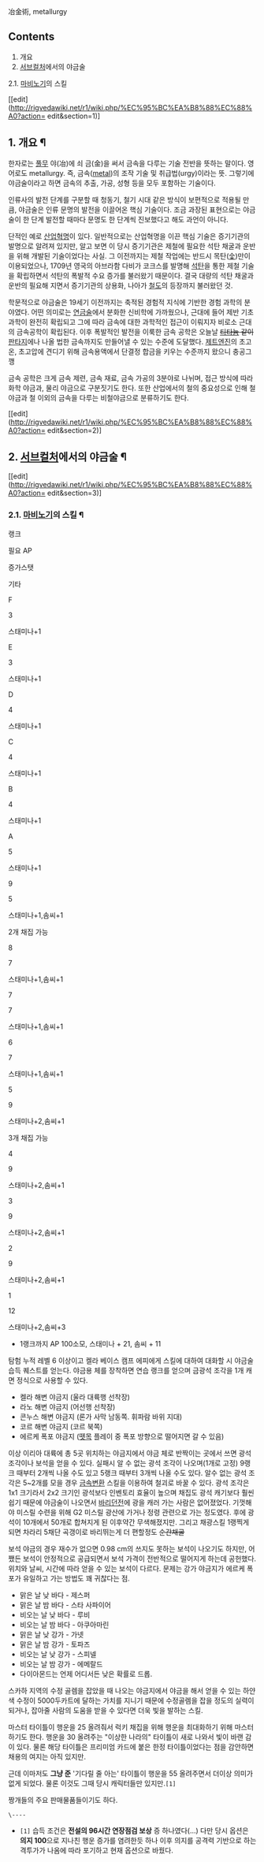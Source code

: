 冶金術, metallurgy

## Contents

    

1. 개요 
2. [서브컬처](%EC%84%9C%EB%B8%8C%EC%BB%AC%EC%B2%98.md)에서의 야금술 
    

2.1. [마비노기](%EB%A7%88%EB%B9%84%EB%85%B8%EA%B8%B0.md)의 스킬

[[edit](http://rigvedawiki.net/r1/wiki.php/%EC%95%BC%EA%B8%88%EC%88%A0?action=
edit&section=1)]

## 1. 개요 ¶

한자로는 [풀무](%ED%92%80%EB%AC%B4.md) 야(冶)에 쇠 금(金)을 써서 금속을 다루는 기술 전반을 뜻하는 말이다.
영어로도 metallurgy. 즉, 금속([metal](%EB%A9%94%ED%83%88.md))의 조작 기술 및
취급법(urgy)이라는 뜻. 그렇기에 야금술이라고 하면 금속의 추출, 가공, 성형 등을 모두 포함하는 기술이다.

  

인류사의 발전 단계를 구분할 때 청동기, 철기 시대 같은 방식이 보편적으로 적용될 만큼, 야금술은 인류 문명의 발전을 이끌어온 핵심
기술이다. 조금 과장된 표현으로는 야금술이 한 단계 발전할 때마다 문명도 한 단계씩 진보했다고 해도 과언이 아니다.

  

단적인 예로 [산업혁명](%EC%82%B0%EC%97%85%ED%98%81%EB%AA%85.md)이 있다. 일반적으로는 산업혁명을 이끈
핵심 기술은 증기기관의 발명으로 알려져 있지만, 알고 보면 이 당시 증기기관은 제철에 필요한 석탄 채굴과 운반을 위해 개발된 기술이었다는
사실. 그 이전까지는 제철 작업에는 반드시 목탄([숯](%EC%88%AF.md))만이 이용되었으나, 1709년 영국의 아브라함 다비가
코크스를 발명해 [석탄](%EC%84%9D%ED%83%84.md)을 통한 제철 기술을 확립하면서 석탄의 폭발적 수요 증가를 불러왔기
때문이다. 결국 대량의 석탄 채굴과 운반의 필요해 지면서 증기기관의 상용화, 나아가 [철도](%EC%B2%A0%EB%8F%84.md)의
등장까지 불러왔던 것.  

학문적으로 야금술은 19세기 이전까지는 축적된 경험적 지식에 기반한 경험 과학의 분야였다. 어떤 의미로는
[연금술](%EC%97%B0%EA%B8%88%EC%88%A0.md)에서 분화한 신비학에 가까웠으나, 근대에 들어 제반 기초 과학이
완전히 확립되고 그에 따라 금속에 대한 과학적인 접근이 이뤄지자 비로소 근대의 금속공학이 확립된다. 이후 폭발적인 발전을 이룩한 금속 공학은
오늘날 <del>[티타늄](%ED%8B%B0%ED%83%80%EB%8A%84.md) 같이</del>
[판타지](%ED%8C%90%ED%83%80%EC%A7%80.md)에나 나올 법한 금속까지도 만들어낼 수 있는 수준에 도달했다.
[제트엔진](%EC%A0%9C%ED%8A%B8%EC%97%94%EC%A7%84.md)의 초고온, 초고압에 견디기 위해 금속용액에서
단결정 합금을 키우는 수준까지 왔으니 충공그깽

  

금속 공학은 크게 금속 제련, 금속 재료, 금속 가공의 3분야로 나뉘며, 접근 방식에 따라 화학 야금과, 물리 야금으로 구분짓기도 한다.
또한 산업에서의 철의 중요성으로 인해 철야금과 철 이외의 금속을 다루는 비철야금으로 분류하기도 한다.

  

[[edit](http://rigvedawiki.net/r1/wiki.php/%EC%95%BC%EA%B8%88%EC%88%A0?action=
edit&section=2)]

## 2. [서브컬처](%EC%84%9C%EB%B8%8C%EC%BB%AC%EC%B2%98.md)에서의 야금술 ¶

[[edit](http://rigvedawiki.net/r1/wiki.php/%EC%95%BC%EA%B8%88%EC%88%A0?action=
edit&section=3)]

### 2.1. [마비노기](%EB%A7%88%EB%B9%84%EB%85%B8%EA%B8%B0.md)의 스킬 ¶

랭크

필요 AP

증가스탯

기타

F

3

스태미나+1

E

3

스태미나+1

D

4

스태미나+1

C

4

스태미나+1

B

4

스태미나+1

A

5

스태미나+1

9

5

스태미나+1,솜씨+1

2개 채집 가능

8

7

스태미나+1,솜씨+1

7

7

스태미나+1,솜씨+1

6

7

스태미나+1,솜씨+1

5

9

스태미나+2,솜씨+1

3개 채집 가능

4

9

스태미나+2,솜씨+1

3

9

스태미나+2,솜씨+1

2

9

스태미나+2,솜씨+1

1

12

스태미나+2,솜씨+3

  

  * 1랭크까지 AP 100소모, 스태미나 + 21, 솜씨 + 11  

탐험 누적 레벨 6 이상이고 켈라 베이스 캠프 에피에게 스킬에 대하여 대화할 시 야금술 습득 퀘스트를 얻는다. 야금용 체를 장착하면 연습
랭크를 얻으며 금광석 조각을 1개 캐면 정식으로 사용할 수 있다.

  

  * 켈라 해변 야금지 (울라 대륙행 선착장)
  * 라노 해변 야금지 (어선행 선착장)
  * 콘누스 해변 야금지 (론가 사막 남동쪽. 휘파람 바위 지대)
  * 코르 해변 야금지 (코르 북쪽)
  * 에르케 폭포 야금지 ([뗏목](%EB%97%8F%EB%AA%A9%28%EB%A7%88%EB%B9%84%EB%85%B8%EA%B8%B0%29.md) 플레이 중 폭포 방향으로 떨어지면 갈 수 있음)  

이상 이리아 대륙에 총 5곳 위치하는 야금지에서 야금 체로 반짝이는 곳에서 쓰면 광석조각이나 보석을 얻을 수 있다. 실패시 알 수 없는 광석
조각이 나오며(1개로 고정) 9랭크 때부터 2개씩 나올 수도 있고 5랭크 때부터 3개씩 나올 수도 있다. 알수 없는 광석 조각은 5~2개를
모을 경우 [금속변환](%EA%B8%88%EC%86%8D%EB%B3%80%ED%99%98.md) 스킬을 이용하여 철괴로 바꿀 수 있다.
광석 조각은 1x1 크기라서 2x2 크기인 광석보다 인벤토리 효율이 높으며 채집도 광석 캐기보다 훨씬 쉽기 때문에 야금술이 나오면서 [바리던전](%EB%B0%94%EB%A6%AC%20%EB%8D%98%EC%A0%84.md)에 광을 캐러 가는 사람은 없어졌었다. 기껏해야
미스릴 수련을 위해 G2 미스릴 광산에 가거나 정령 관련으로 가는 정도였다. 후에 광석이 10개에서 50개로 합쳐지게 된 이후약간
무색해졌지만. 그리고 채광스킬 1랭찍게 되면 차라리 5채단 곡갱이로 바리뛰는게 더 편할정도 <del>순간채굴</del>

  

보석 야금의 경우 재수가 없으면 0.98 cm의 쓰지도 못하는 보석이 나오기도 하지만, 어쨌든 보석이 안정적으로 공급되면서 보석 가격이
전반적으로 떨어지게 하는데 공헌했다. 위치와 날씨, 시간에 따라 얻을 수 있는 보석이 다르다. 문제는 강가 야금지가 에르케 폭포가 유일하고
가는 방법도 꽤 귀찮다는 점.

  

  * 맑은 날 낮 바다 - 제스퍼
  * 맑은 날 밤 바다 - 스타 사파이어
  * 비오는 날 낮 바다 - 루비
  * 비오는 날 밤 바다 - 아쿠아마린
  * 맑은 날 낮 강가 - 가넷
  * 맑은 날 밤 강가 - 토파즈
  * 비오는 날 낮 강가 - 스피넬
  * 비오는 날 밤 강가 - 에메랄드
  * 다이아몬드는 언제 어디서든 낮은 확률로 드롭.  

스카하 지역의 수정 골렘을 잡았을 때 나오는 야금지에서 야금을 해서 얻을 수 있는 하얀색 수정이 5000두카트에 달하는 가치를 지니기 때문에
수정골렘을 잡을 정도의 실력이 되거나, 잡아줄 사람의 도움을 받을 수 있다면 더욱 빛을 발하는 스킬.

  

마스터 타이틀이 행운을 25 올려줘서 럭키 채집을 위해 행운을 최대화하기 위해 마스터하기도 한다. 행운을 30 올려주는 "이상한 나라의"
타이틀이 새로 나와서 빛이 바랜 감이 있다. 물론 해당 타이틀은 프리미엄 카드에 붙은 한정 타이틀이었다는 점을 감안하면 채용의 여지는 아직
있지만.

  

근데 이마저도 **그냥 준** '기다릴 줄 아는' 타이틀이 행운을 55 올려주면서 더이상 의미가 없게 되었다. 물론 이것도 그때 당시
캐릭터들만 있지만.`[1]`

  

짱개들의 주요 판매물품들이기도 하다.

`\----`

  * `[1]` 습득 조건은 **전설의 96시간 연장점검 보상** 증 하나였다(...) 다만 당시 옵션은 **의지 100**으로 지나친 행운 증가를 염려한듯 하나 이후 의지를 공격력 기반으로 하는 격투가가 나옴에 따라 포기하고 현재 옵션으로 바꿨다.

